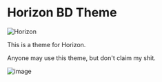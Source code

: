 # Horizon BD Theme

![Horizon](https://i.imgur.com/8acyu4a.png)

This is a theme for Horizon.

Anyone may use this theme, but don't claim my shit.

![image](https://user-images.githubusercontent.com/79418311/149333012-0404aa6c-4073-444b-996c-9fa2924565ac.png)
